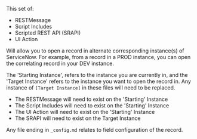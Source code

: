 This set of:

- RESTMessage
- Script Includes
- Scripted REST API (SRAPI)
- UI Action

Will allow you to open a record in alternate corresponding instance(s) of ServiceNow.
For example, from a record in a PROD instance, you can open the correlating record in your DEV instance.

The 'Starting Instance', refers to the instance you are currently in, and the 'Target Instance' refers to the instance you want to open the record in.
Any instance of `[Target Instance]` in these files will need to be replaced.

- The RESTMessage will need to exist on the 'Starting' Instance
- The Script Includes will need to exist on the 'Starting' Instance
- The UI Action will need to exist on the 'Starting' Instance
- The SRAPI will need to exist on the Target Instance

Any file ending in `_config.md` relates to field configuration of the record.